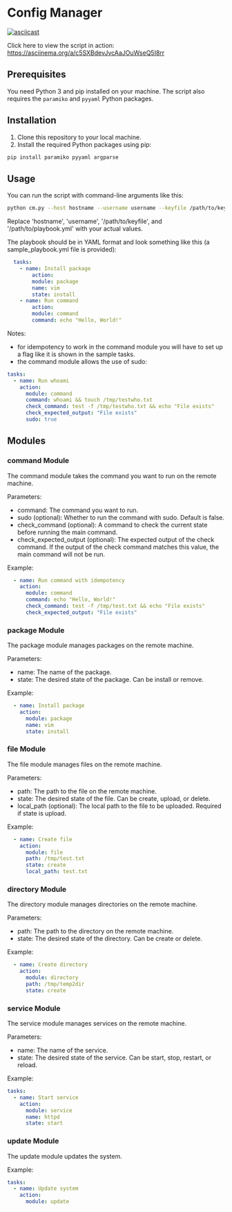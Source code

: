 # Config Manager

[![asciicast](https://asciinema.org/a/c5SXBdevJvcAaJOuWseQ5I8rr.png)](https://asciinema.org/a/c5SXBdevJvcAaJOuWseQ5I8rr)

Click here to view the script in action: https://asciinema.org/a/c5SXBdevJvcAaJOuWseQ5I8rr

## Prerequisites

You need Python 3 and pip installed on your machine. The script also requires the `paramiko` and `pyyaml` Python packages.

## Installation

1. Clone this repository to your local machine.
2. Install the required Python packages using pip:

```bash
pip install paramiko pyyaml argparse
```

## Usage

You can run the script with command-line arguments like this:

```bash
python cm.py --host hostname --username username --keyfile /path/to/keyfile --playbook /path/to/playbook.yml
```

Replace 'hostname', 'username', '/path/to/keyfile', and '/path/to/playbook.yml' with your actual values.

The playbook should be in YAML format and look something like this (a sample_playbook.yml file is provided):

```yaml
  tasks:
    - name: Install package
        action:
        module: package
        name: vim
        state: install
    - name: Run command
        action:
        module: command
        command: echo "Hello, World!"
```

Notes: 

- for idempotency to work in the command module you will have to set up a flag like it is shown in the sample tasks.
- the command module allows the use of sudo:

```yaml
tasks:
  - name: Run whoami
    action:
      module: command
      command: whoami && touch /tmp/testwho.txt
      check_command: test -f /tmp/testwho.txt && echo "File exists"
      check_expected_output: "File exists"
      sudo: true
```

## Modules

### command Module
The command module takes the command you want to run on the remote machine.

Parameters:

- command: The command you want to run.
- sudo (optional): Whether to run the command with sudo. Default is false.
- check_command (optional): A command to check the current state before running the main command.
- check_expected_output (optional): The expected output of the check command. If the output of the check command matches this value, the main command will not be run.

Example:

```yaml
  - name: Run command with idempotency
    action:
      module: command
      command: echo "Hello, World!"
      check_command: test -f /tmp/test.txt && echo "File exists"
      check_expected_output: "File exists"
```

### package Module
The package module manages packages on the remote machine.

Parameters:

- name: The name of the package.
- state: The desired state of the package. Can be install or remove.

Example:

```yaml
  - name: Install package
    action:
      module: package
      name: vim
      state: install
```

### file Module
The file module manages files on the remote machine.

Parameters:

- path: The path to the file on the remote machine.
- state: The desired state of the file. Can be create, upload, or delete.
- local_path (optional): The local path to the file to be uploaded. Required if state is upload.

Example:

```yaml
  - name: Create file
    action:
      module: file
      path: /tmp/test.txt
      state: create
      local_path: test.txt
```

### directory Module
The directory module manages directories on the remote machine.

Parameters:

- path: The path to the directory on the remote machine.
- state: The desired state of the directory. Can be create or delete.

Example:

```yaml
  - name: Create directory
    action:
      module: directory
      path: /tmp/temp2dir
      state: create
```

### service Module
The service module manages services on the remote machine.

Parameters:

- name: The name of the service.
- state: The desired state of the service. Can be start, stop, restart, or reload.

Example:

```yaml
tasks:
  - name: Start service
    action:
      module: service
      name: httpd
      state: start
```

### update Module
The update module updates the system.

Example:

```yaml
tasks:
  - name: Update system
    action:
      module: update
```

